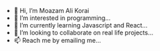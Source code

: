 - 👋 Hi, I’m Moazam Ali Korai
- 👀 I’m interested in programming...
- 🌱 I’m currently learning Javascript and React...
- 💞️ I’m looking to collaborate on real life projects...
- 📫 Reach me by emailing me...

<!---
moazamalikorai/moazamalikorai is a ✨ special ✨ repository because its `README.md` (this file) appears on your GitHub profile.
You can click the Preview link to take a look at your changes.
--->
